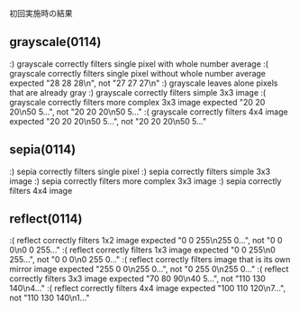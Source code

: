 初回実施時の結果

## grayscale(0114)

:) grayscale correctly filters single pixel with whole number average
:( grayscale correctly filters single pixel without whole number average
    expected "28 28 28\n", not "27 27 27\n"
:) grayscale leaves alone pixels that are already gray
:) grayscale correctly filters simple 3x3 image
:( grayscale correctly filters more complex 3x3 image
    expected "20 20 20\n50 5...", not "20 20 20\n50 5..."
:( grayscale correctly filters 4x4 image
    expected "20 20 20\n50 5...", not "20 20 20\n50 5..."

## sepia(0114)

:) sepia correctly filters single pixel
:) sepia correctly filters simple 3x3 image
:) sepia correctly filters more complex 3x3 image
:) sepia correctly filters 4x4 image

## reflect(0114)

:( reflect correctly filters 1x2 image
    expected "0 0 255\n255 0...", not "0 0 0\n0 0 255..."
:( reflect correctly filters 1x3 image
    expected "0 0 255\n0 255...", not "0 0 0\n0 255 0..."
:( reflect correctly filters image that is its own mirror image
    expected "255 0 0\n255 0...", not "0 255 0\n255 0..."
:( reflect correctly filters 3x3 image
    expected "70 80 90\n40 5...", not "110 130 140\n4..."
:( reflect correctly filters 4x4 image
    expected "100 110 120\n7...", not "110 130 140\n1..."